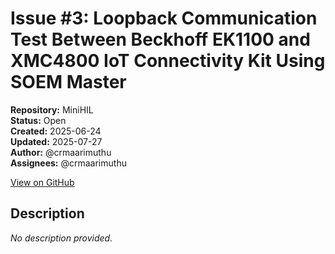 # Issue #3: Loopback Communication Test Between Beckhoff EK1100 and XMC4800 IoT Connectivity Kit Using SOEM Master

**Repository:** MiniHIL  
**Status:** Open  
**Created:** 2025-06-24  
**Updated:** 2025-07-27  
**Author:** @crmaarimuthu  
**Assignees:** @crmaarimuthu  

[View on GitHub](https://github.com/Simtestlab/MiniHIL/issues/3)

## Description

*No description provided.*